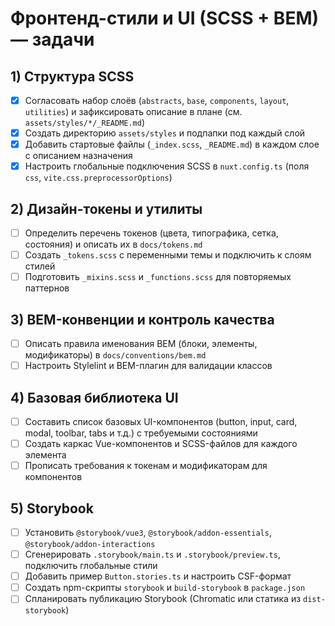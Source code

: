 ﻿# Фронтенд-стили и UI (SCSS + BEM) — задачи

## 1) Структура SCSS

- [x] Согласовать набор слоёв (`abstracts`, `base`, `components`, `layout`, `utilities`) и зафиксировать описание в плане (см. `assets/styles/*/_README.md`)
- [x] Создать директорию `assets/styles` и подпапки под каждый слой
- [x] Добавить стартовые файлы (`_index.scss`, `_README.md`) в каждом слое с описанием назначения
- [x] Настроить глобальные подключения SCSS в `nuxt.config.ts` (поля `css`, `vite.css.preprocessorOptions`)

## 2) Дизайн-токены и утилиты

- [ ] Определить перечень токенов (цвета, типографика, сетка, состояния) и описать их в `docs/tokens.md`
- [ ] Создать `_tokens.scss` с переменными темы и подключить к слоям стилей
- [ ] Подготовить `_mixins.scss` и `_functions.scss` для повторяемых паттернов

## 3) BEM-конвенции и контроль качества

- [ ] Описать правила именования BEM (блоки, элементы, модификаторы) в `docs/conventions/bem.md`
- [ ] Настроить Stylelint и BEM-плагин для валидации классов

## 4) Базовая библиотека UI

- [ ] Составить список базовых UI-компонентов (button, input, card, modal, toolbar, tabs и т.д.) с требуемыми состояниями
- [ ] Создать каркас Vue-компонентов и SCSS-файлов для каждого элемента
- [ ] Прописать требования к токенам и модификаторам для компонентов

## 5) Storybook

- [ ] Установить `@storybook/vue3`, `@storybook/addon-essentials`, `@storybook/addon-interactions`
- [ ] Сгенерировать `.storybook/main.ts` и `.storybook/preview.ts`, подключить глобальные стили
- [ ] Добавить пример `Button.stories.ts` и настроить CSF-формат
- [ ] Создать npm-скрипты `storybook` и `build-storybook` в `package.json`
- [ ] Спланировать публикацию Storybook (Chromatic или статика из `dist-storybook`)
